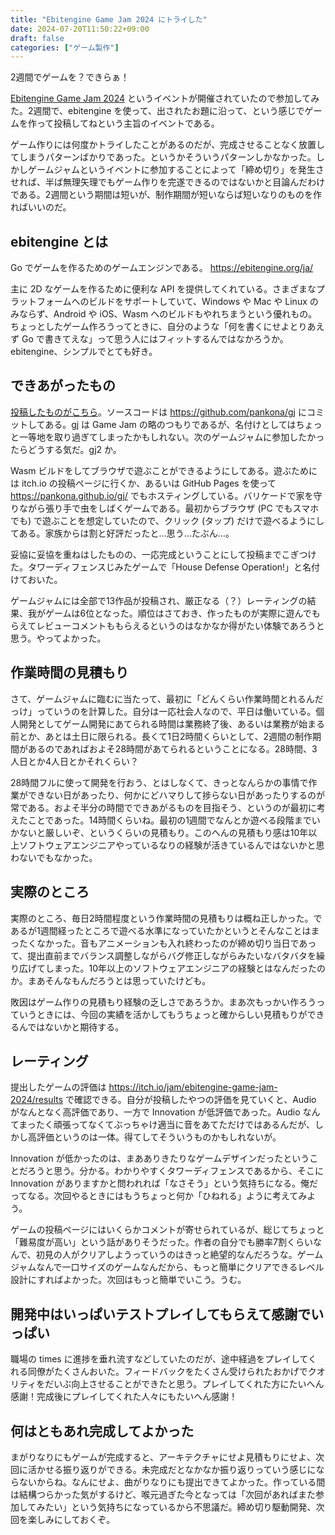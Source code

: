 ```yaml
---
title: "Ebitengine Game Jam 2024 にトライした"
date: 2024-07-20T11:50:22+09:00
draft: false
categories: ["ゲーム製作"]
---
```


2週間でゲームを？できらぁ！

<!--more-->

[Ebitengine Game Jam 2024](https://itch.io/jam/ebitengine-game-jam-2024) というイベントが開催されていたので参加してみた。2週間で、ebitengine を使って、出されたお題に沿って、という感じでゲームを作って投稿してねという主旨のイベントである。

ゲーム作りには何度かトライしたことがあるのだが、完成させることなく放置してしまうパターンばかりであった。というかそういうパターンしかなかった。しかしゲームジャムというイベントに参加することによって「締め切り」を発生させれば、半ば無理矢理でもゲーム作りを完遂できるのではないかと目論んだわけである。2週間という期間は短いが、制作期間が短いならば短いなりのものを作ればいいのだ。

## ebitengine とは

Go でゲームを作るためのゲームエンジンである。
https://ebitengine.org/ja/

主に 2D なゲームを作るために便利な API を提供してくれている。さまざまなプラットフォームへのビルドをサポートしていて、Windows や Mac や Linux のみならず、Android や iOS、Wasm へのビルドもやれちまうという優れもの。ちょっとしたゲーム作ろうってときに、自分のような「何を書くにせよとりあえず Go で書きてえな」って思う人にはフィットするんではなかろうか。ebitengine、シンプルでとても好き。

## できあがったもの

[投稿したものがこちら](https://itch.io/jam/ebitengine-game-jam-2024/rate/2802335)。ソースコードは https://github.com/pankona/gj にコミットしてある。gj は Game Jam の略のつもりであるが、名付けとしてはちょっと一等地を取り過ぎてしまったかもしれない。次のゲームジャムに参加したかったらどうする気だ。gj2 か。

Wasm ビルドをしてブラウザで遊ぶことができるようにしてある。遊ぶためには itch.io の投稿ページに行くか、あるいは GitHub Pages を使って https://pankona.github.io/gj/ でもホスティングしている。バリケードで家を守りながら張り手で虫をしばくゲームである。最初からブラウザ (PC でもスマホでも) で遊ぶことを想定していたので、クリック (タップ) だけで遊べるようにしてある。家族からは割と好評だったと…思う…たぶん…。

妥協に妥協を重ねはしたものの、一応完成ということにして投稿までこぎつけた。タワーディフェンスじみたゲームで「House Defense Operation!」と名付けておいた。

ゲームジャムには全部で13作品が投稿され、厳正なる（？）レーティングの結果、我がゲームは6位となった。順位はさておき、作ったものが実際に遊んでもらえてレビューコメントももらえるというのはなかなか得がたい体験であろうと思う。やってよかった。

## 作業時間の見積もり

さて、ゲームジャムに臨むに当たって、最初に「どんくらい作業時間とれるんだっけ」っていうのを計算した。自分は一応社会人なので、平日は働いている。個人開発としてゲーム開発にあてられる時間は業務終了後、あるいは業務が始まる前とか、あとは土日に限られる。長くて1日2時間くらいとして、2週間の制作期間があるのであればおよそ28時間があてられるということになる。28時間、3人日とか4人日とかそれくらい？

28時間フルに使って開発を行おう、とはしなくて、きっとなんらかの事情で作業ができない日があったり、何かにどハマりして捗らない日があったりするのが常である。およそ半分の時間でできあがるものを目指そう、というのが最初に考えたことであった。14時間くらいね。最初の1週間でなんとか遊べる段階までいかないと厳しいぞ、というくらいの見積もり。このへんの見積もり感は10年以上ソフトウェアエンジニアやっているなりの経験が活きているんではないかと思わないでもなかった。

## 実際のところ

実際のところ、毎日2時間程度という作業時間の見積もりは概ね正しかった。であるが1週間経ったところで遊べる水準になっていたかというとそんなことはまったくなかった。音もアニメーションも入れ終わったのが締め切り当日であって、提出直前までバランス調整しながらバグ修正しながらみたいなバタバタを繰り広げてしまった。10年以上のソフトウェアエンジニアの経験とはなんだったのか。まあそんなもんだろうとは思っていたけども。

敗因はゲーム作りの見積もり経験の乏しさであろうか。まあ次もっかい作ろうっていうときには、今回の実績を活かしてもうちょっと確からしい見積もりができるんではないかと期待する。

## レーティング

提出したゲームの評価は https://itch.io/jam/ebitengine-game-jam-2024/results で確認できる。自分が投稿したやつの評価を見ていくと、Audio がなんとなく高評価であり、一方で Innovation が低評価であった。Audio なんてまったく頑張ってなくてぶっちゃけ適当に音をあてただけではあるんだが、しかし高評価というのは一体。得てしてそういうものかもしれないが。

Innovation が低かったのは、まあありきたりなゲームデザインだったということだろうと思う。分かる。わかりやすくタワーディフェンスであるから、そこに Innovation がありますかと問われれば「なさそう」という気持ちになる。俺だってなる。次回やるときにはもうちょっと何か「ひねれる」ように考えてみよう。

ゲームの投稿ページにはいくらかコメントが寄せられているが、総じてちょっと「難易度が高い」という話がありそうだった。作者の自分でも勝率7割くらいなんで、初見の人がクリアしようっていうのはきっと絶望的なんだろうな。ゲームジャムなんで一口サイズのゲームなんだから、もっと簡単にクリアできるレベル設計にすればよかった。次回はもっと簡単でいこう。うむ。

## 開発中はいっぱいテストプレイしてもらえて感謝でいっぱい

職場の times に進捗を垂れ流すなどしていたのだが、途中経過をプレイしてくれる同僚がたくさんおいた。フィードバックをたくさん受けられたおかげでクオリティをだいぶ向上させることができたと思う。プレイしてくれた方にたいへん感謝！完成後にプレイしてくれた人々にもたいへん感謝！

## 何はともあれ完成してよかった

まがりなりにもゲームが完成すると、アーキテクチャにせよ見積もりにせよ、次回に活かせる振り返りができる。未完成だとなかなか振り返りっていう感じにならないからね。なんにせよ、曲がりなりにも提出できてよかった。作っている間は結構つらかった気がするけど、喉元過ぎた今となっては「次回があればまた参加してみたい」という気持ちになっているから不思議だ。締め切り駆動開発、次回を楽しみにしておくぞ。

